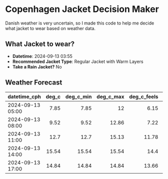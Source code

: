 # Copenhagen Jacket Decision Maker

Danish weather is very uncertain, so I made this code to help me decide what jacket to wear based on weather data.

## What Jacket to wear?

- **Datetime**: 2024-09-13 03:55
- **Recommended Jacket Type**: Regular Jacket with Warm Layers
- **Take a Rain Jacket?** No

## Weather Forecast
| datetime_cph     |   deg_c |   deg_c_min |   deg_c_max |   deg_c_feels | weather   | wind   | rain   |
|:-----------------|--------:|------------:|------------:|--------------:|:----------|:-------|:-------|
| 2024-09-13 05:00 |    7.85 |        7.85 |       12    |          6.15 | Clouds    | Low    | None   |
| 2024-09-13 08:00 |    9.52 |        9.52 |       12.86 |          7.22 | Clouds    | Low    | None   |
| 2024-09-13 11:00 |   12.7  |       12.7  |       15.13 |         11.78 | Clouds    | Medium | None   |
| 2024-09-13 14:00 |   15.54 |       15.54 |       15.54 |         14.4  | Clouds    | Medium | None   |
| 2024-09-13 17:00 |   14.84 |       14.84 |       14.84 |         13.66 | Clouds    | Medium | None   |

